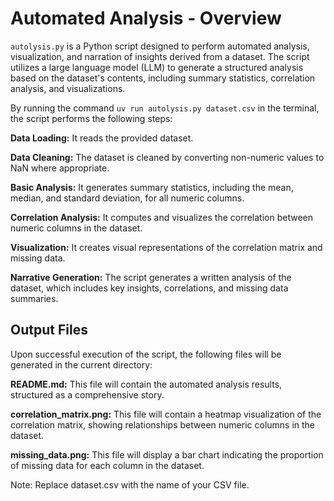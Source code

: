 # Automated Analysis - Overview
`autolysis.py` is a Python script designed to perform automated analysis, visualization, and narration of insights derived from a dataset. The script utilizes a large language model (LLM) to generate a structured analysis based on the dataset's contents, including summary statistics, correlation analysis, and visualizations.

By running the command `uv run autolysis.py dataset.csv` in the terminal, the script performs the following steps:

<b>Data Loading:</b> It reads the provided dataset.

<b>Data Cleaning:</b> The dataset is cleaned by converting non-numeric values to NaN where appropriate.

<b>Basic Analysis:</b> It generates summary statistics, including the mean, median, and standard deviation, for all numeric columns.

<b>Correlation Analysis:</b> It computes and visualizes the correlation between numeric columns in the dataset.

<b>Visualization:</b> It creates visual representations of the correlation matrix and missing data.

<b>Narrative Generation:</b> The script generates a written analysis of the dataset, which includes key insights, correlations, and missing data summaries.

## Output Files
Upon successful execution of the script, the following files will be generated in the current directory:

<b>README.md:</b> This file will contain the automated analysis results, structured as a comprehensive story.

<b>correlation_matrix.png:</b> This file will contain a heatmap visualization of the correlation matrix, showing relationships between numeric columns in the dataset.

<b>missing_data.png:</b> This file will display a bar chart indicating the proportion of missing data for each column in the dataset.

Note: Replace dataset.csv with the name of your CSV file.
 
 
